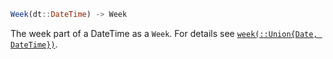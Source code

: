 ```julia
Week(dt::DateTime) -> Week
```

The week part of a DateTime as a `Week`. For details see [`week(::Union{Date, DateTime})`](@ref).
